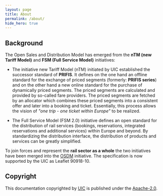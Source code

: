 ```yaml
---
layout: page
title: About
permalink: /about/
hide_hero: true
---
```


## Background

The Open Sales and Distribution Model has emerged from the **nTM (new Tariff Model)** and **FSM (Full Service Model)** initiatives:

- The initiative new Tariff Model (nTM) initiated by UIC established the successor standard of **PRIFIS**. It defines on the one hand an offline standard for the exchange of priced segments (formerly: **PRIFIS series**) and on the other hand a new online standard for the purchase of dynamically priced segments. The priced segments are calculated and provided by so-called fare providers. The priced segments are fetched by an allocator which combines these priced segments into a consistent offer and later into a booking and ticket. Essentially, this process allows the vision of *"one trip - one ticket within Europe"* to be realized.

- The Full Service Model (FSM 2.0) initiative defines an open standard for the distribution of rail services (bookings, reservations, integrated reservations and additional services) within Europe and beyond. By standardizing the distribution interface, the distribution of products and services can be greatly simplified.

To join forces and represent the **rail sector as a whole** the two initiatives have been merged into the [OSDM](/.) initiative. The specification is now supported by the UIC as Leaflet 90918-10.

## Copyright

This documentation copyrighted by [UIC](https://www.uic.org) is published under
the [Apache-2.0](https://www.apache.org/licenses/LICENSE-2.0.html).
